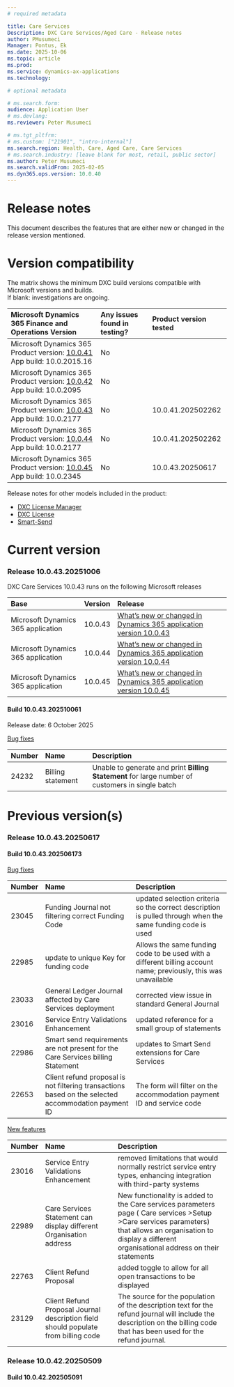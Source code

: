 ```yaml
---
# required metadata

title: Care Services
Description: DXC Care Services/Aged Care - Release notes
author: PMusumeci
Manager: Pontus, Ek
ms.date: 2025-10-06
ms.topic: article
ms.prod: 
ms.service: dynamics-ax-applications
ms.technology: 

# optional metadata

# ms.search.form:
audience: Application User
# ms.devlang: 
ms.reviewer: Peter Musumeci

# ms.tgt_pltfrm: 
# ms.custom: ["21901", "intro-internal"]
ms.search.region: Health, Care, Aged Care, Care Services
# ms.search.industry: [leave blank for most, retail, public sector]
ms.author: Peter Musumeci
ms.search.validFrom: 2025-02-05
ms.dyn365.ops.version: 10.0.40
---
```


# 	Release notes
This document describes the features that are either new or changed in the release version mentioned.

# Version compatibility
The matrix shows the minimum DXC build versions compatible with Microsoft versions and builds. <br>
If blank: investigations are ongoing. <br>

Microsoft Dynamics 365 Finance and Operations Version		  | Any issues found in testing?	  |Product version tested
:--      			 	  |:--           			  |:--
Microsoft Dynamics 365 Product version:    [10.0.41](https://learn.microsoft.com/en-us/dynamics365/finance/get-started/whats-new-changed-10-0-41) <br> 	App build: 10.0.2015.16	  | No | 
Microsoft Dynamics 365 Product version:    [ 10.0.42](https://learn.microsoft.com/en-us/dynamics365/finance/get-started/whats-new-changed-10-0-42) <br> 	App build: 10.0.2095	  | No | 
Microsoft Dynamics 365 Product version:    [10.0.43](https://learn.microsoft.com/en-us/dynamics365/finance/get-started/whats-new-changed-10-0-43) <br>	 App build: 10.0.2177	  | No | 10.0.41.202502262
Microsoft Dynamics 365 Product version:    [10.0.44](https://learn.microsoft.com/en-us/dynamics365/finance/get-started/whats-new-changed-10-0-44) <br>	 App build: 10.0.2177	  | No | 10.0.41.202502262
Microsoft Dynamics 365 Product version:    [10.0.45](https://learn.microsoft.com/en-us/dynamics365/finance/get-started/whats-new-changed-10-0-45) <br>	 App build: 10.0.2345	  | No | 10.0.43.20250617

Release notes for other models included in the product:
- [DXC License Manager](../LMG/Release-notes.md#dxc-license-manager)
- [DXC License](../LMG/Release-notes.md#dxc-license)
- [Smart-Send](../SMART-SEND/Release-notes.md)



# Current version

### Release 10.0.43.20251006

DXC Care Services  10.0.43 runs on the following Microsoft releases


Base	  | Version	  | Release
:--       |:--            |:--
Microsoft Dynamics 365 application	| 10.0.43 	  | [What’s new or changed in Dynamics 365 application version 10.0.43](https://docs.microsoft.com/en-us/dynamics365/finance/get-started/whats-new-changed-10-0-43)
Microsoft Dynamics 365 application	| 10.0.44 	  | [What’s new or changed in Dynamics 365 application version 10.0.44](https://docs.microsoft.com/en-us/dynamics365/finance/get-started/whats-new-changed-10-0-44)
Microsoft Dynamics 365 application	| 10.0.45 	  | [What’s new or changed in Dynamics 365 application version 10.0.45](https://docs.microsoft.com/en-us/dynamics365/finance/get-started/whats-new-changed-10-0-45)

#### Build 10.0.43.202510061

Release date: 6 October 2025

<ins>Bug fixes</ins>

Number	  | Name	          | Description
:--       |:--              |:--
24232     | Billing statement  | Unable to generate and print **Billing Statement** for large number of customers in single batch


# Previous version(s)

### Release 10.0.43.20250617

#### Build 10.0.43.202506173

<ins>Bug fixes</ins>

Number	  | Name	          | Description
:--       |:--              |:--
23045|Funding Journal not filtering correct Funding Code|updated selection criteria so the correct description is pulled through when the same funding code is used 
22985|update to unique Key for funding code |Allows  the same funding code to be used with a different billing account name; previously, this was unavailable
23033|General Ledger Journal affected by Care Services deployment|corrected view issue in standard General Journal
23016|Service Entry Validations Enhancement|updated reference for a small group of statements
22986|Smart send requirements are not present for the Care Services billing Statement|updates to Smart Send extensions for Care Services
22653|Client refund proposal is not filtering transactions based on the selected accommodation payment ID|The form will filter on the accommodation payment ID and service code


<ins>New features</ins>

Number	  | Name	          | Description
:--       |:--              |:--
23016|Service Entry Validations Enhancement|removed limitations that would normally restrict service entry types, enhancing integration with third-party systems 
22989|Care Services Statement can display different  Organisation address|New functionality is added to the Care services parameters page ( Care services >Setup >Care services parameters) that allows an organisation to display a different organisational address on their statements
22763|Client Refund Proposal|added toggle to allow for all open transactions to be displayed 
23129|Client Refund Proposal Journal description field should populate from billing code| The source for the population of the description text for the refund journal will include the description on the billing code that has been used for the refund journal.

### Release 10.0.42.20250509
#### Build 10.0.42.202505091
